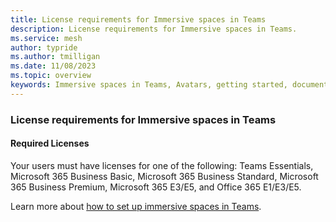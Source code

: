 ```yaml
---
title: License requirements for Immersive spaces in Teams
description: License requirements for Immersive spaces in Teams.
ms.service: mesh
author: typride
ms.author: tmilligan
ms.date: 11/08/2023
ms.topic: overview
keywords: Immersive spaces in Teams, Avatars, getting started, documentation, licenses
---
```


### License requirements for Immersive spaces in Teams

#### Required Licenses

Your users must have licenses for one of the following: Teams Essentials, Microsoft 365 Business Basic, Microsoft 365 Business Standard, Microsoft 365 Business Premium, Microsoft 365 E3/E5, and Office 365 E1/E3/E5.

Learn more about [how to set up immersive spaces in Teams](/microsoftteams/meeting-immersive-spaces).
